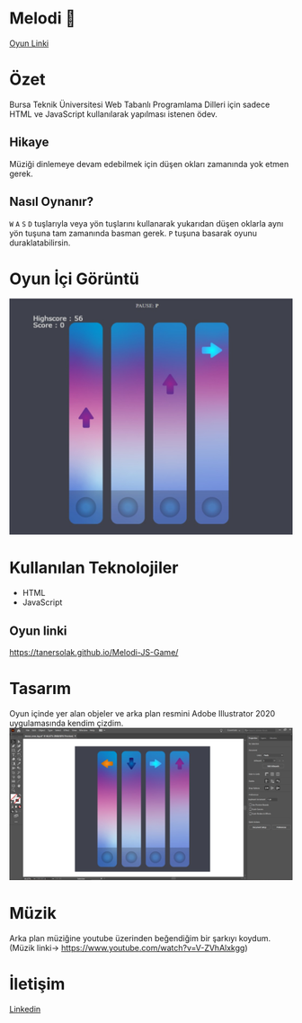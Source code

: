 # Melodi 🎹
[Oyun Linki](https://tanersolak.github.io/Melodi-JS-Game/)

# Özet
Bursa Teknik Üniversitesi Web Tabanlı Programlama Dilleri için sadece HTML ve JavaScript kullanılarak yapılması istenen ödev.
## Hikaye
Müziği dinlemeye devam edebilmek için düşen okları zamanında yok etmen gerek.
## Nasıl Oynanır?
`W` `A` `S` `D` tuşlarıyla veya yön tuşlarını kullanarak yukarıdan düşen oklarla aynı yön tuşuna tam zamanında basman gerek.
`P` tuşuna basarak oyunu duraklatabilirsin.

# Oyun İçi Görüntü
<img src="images/Game.jpeg">

# Kullanılan Teknolojiler
- HTML
- JavaScript

## Oyun linki
https://tanersolak.github.io/Melodi-JS-Game/


# Tasarım
Oyun içinde yer alan objeler ve arka plan resmini Adobe Illustrator 2020 uygulamasında kendim çizdim.
<img src="images/background_proccesse.jpeg">

# Müzik
Arka plan müziğine youtube üzerinden beğendiğim bir şarkıyı koydum.
(Müzik linki-> https://www.youtube.com/watch?v=V-ZVhAlxkgg)
 
# İletişim
[Linkedin](https://www.linkedin.com/in/taner-solak-aa30b91b4/)
